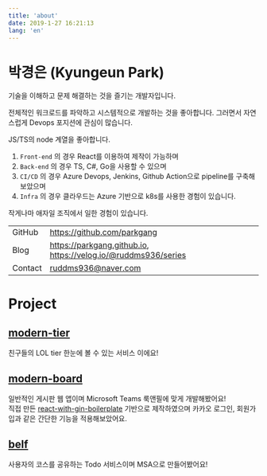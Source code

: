 ```yaml
---
title: 'about'
date: 2019-1-27 16:21:13
lang: 'en'
---
```


# 박경은 (Kyungeun Park)

기술을 이해하고 문제 해결하는 것을 즐기는 개발자입니다.

전체적인 워크로드를 파악하고 시스템적으로 개발하는 것을 좋아합니다. 그러면서 자연스럽게 Devops 포지션에 관심이 많습니다.

JS/TS의 node 계열을 좋아합니다.

1. `Front-end` 의 경우 React를 이용하여 제작이 가능하며
1. `Back-end` 의 경우 TS, C#, Go을 사용할 수 있으며
1. `CI/CD` 의 경우 Azure Devops, Jenkins, Github Action으로 pipeline를 구축해 보았으며
1. `Infra` 의 경우 클라우드는 Azure 기반으로 k8s를 사용한 경험이 있습니다.

작게나마 애자일 조직에서 일한 경험이 있습니다.

|         |                                                                |
| ------- | -------------------------------------------------------------- |
| GitHub  | https://github.com/parkgang                                    |
| Blog    | https://parkgang.github.io, https://velog.io/@ruddms936/series |
| Contact | ruddms936@naver.com                                            |

# Project

## [modern-tier](https://github.com/parkgang/modern-tier)

친구들의 LOL tier 한눈에 볼 수 있는 서비스 이에요!

## [modern-board](https://github.com/parkgang/modern-board)

일반적인 게시판 웹 앱이며 Microsoft Teams 룩앤필에 맞게 개발해봤어요!  
직접 만든 [react-with-gin-boilerplate](https://github.com/parkgang/react-with-gin-boilerplate) 기반으로 제작하였으며 카카오 로그인, 회원가입과 같은 간단한 기능을 적용해보았어요.

## [belf](https://github.com/belf-kr)

사용자의 코스를 공유하는 Todo 서비스이며 MSA으로 만들어봤어요!
